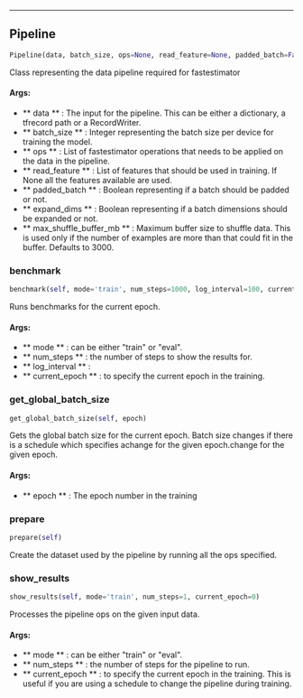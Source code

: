 ***
## Pipeline
```python
Pipeline(data, batch_size, ops=None, read_feature=None, padded_batch=False, expand_dims=False, max_shuffle_buffer_mb=3000)
```
Class representing the data pipeline required for fastestimator

#### Args:
* ** data ** :  The input for the pipeline. This can be either a dictionary, a tfrecord path or a RecordWriter.
* ** batch_size ** :  Integer representing the batch size per device for training the model.
* ** ops ** :  List of fastestimator operations that needs to be applied on the data in the pipeline.
* ** read_feature ** :  List of features that should be used in training. If None all the features available are used.
* ** padded_batch ** :  Boolean representing if a batch should be padded or not.
* ** expand_dims ** :  Boolean representing if a batch dimensions should be expanded or not.
* ** max_shuffle_buffer_mb ** :  Maximum buffer size to shuffle data. This is used only if the number of examples are
        more than that could fit in the buffer. Defaults to 3000.

### benchmark
```python
benchmark(self, mode='train', num_steps=1000, log_interval=100, current_epoch=0)
```
Runs benchmarks for the current epoch.

#### Args:
* ** mode ** :  can be either "train" or "eval".
* ** num_steps ** :  the number of steps to show the results for.
* ** log_interval ** : 
* ** current_epoch ** :  to specify the current epoch in the training.


### get_global_batch_size
```python
get_global_batch_size(self, epoch)
```
Gets the global batch size for the current epoch. Batch size changes if there is a schedule which specifies achange for the given epoch.change for the given epoch.

#### Args:
* ** epoch ** :  The epoch number in the training


### prepare
```python
prepare(self)
```
Create the dataset used by the pipeline by running all the ops specified.        

### show_results
```python
show_results(self, mode='train', num_steps=1, current_epoch=0)
```
Processes the pipeline ops on the given input data.

#### Args:
* ** mode ** :  can be either "train" or "eval".
* ** num_steps ** :  the number of steps for the pipeline to run.
* ** current_epoch ** :  to specify the current epoch in the training. This is useful if you are using a schedule to
        change the pipeline during training.
